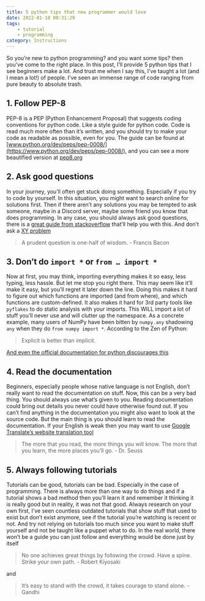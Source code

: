 ```yaml
---
title: 5 python tips that new programmer would love
date: 2022-01-10 00:31:29
tags:
    - tutorial
    - programming
category: Instructions
---
```


So you’re new to python programming? and you want some tips? then you’ve come to the right place. In this post, I’ll provide 5 python tips that I see beginners make a lot. And trust me when I say this, I’ve taught a lot (and I mean a lot!) of people. I’ve seen an immense range of code ranging from pure beauty to absolute trash.

<!-- more -->

## 1. Follow PEP-8

PEP-8 is a PEP (Python Enhancement Proposal) that suggests coding conventions for python code. Like a style guide for python code. Code is read much more often than it’s written, and you should try to make your code as readable as possible, even for you. The guide can be found at [www.python.org/dev/peps/pep-0008/](https://www.python.org/dev/peps/pep-0008/), and you can see a more beautified version at [pep8.org](https://pep8.org/)

## 2. Ask good questions

In your journey, you’ll often get stuck doing something. Especially if you try to code by yourself. In this situation, you might want to search online for solutions first. Then if there aren’t any solutions you may be tempted to ask someone, maybe in a Discord server, maybe some friend you know that does programming. In any case, you should always ask good questions, there is a [great guide from stackoverflow](https://stackoverflow.com/help/how-to-ask) that’ll help you with this. And don’t ask a [XY problem](https://xyproblem.info/)

> A prudent question is one-half of wisdom.
> \- Francis Bacon

## 3. Don’t do `import *` or `from … import *`

Now at first, you may think, importing everything makes it so easy, less typing, less hassle. But let me stop you right there. This may seem like it’ll make it easy, but you’ll regret it later down the line. Doing this makes it hard to figure out which functions are imported (and from where), and which functions are custom-defined. It also makes it hard for 3rd party tools like `pyflakes` to do static analysis with your imports. This WILL import a lot of stuff you’ll never use and will clutter up the namespace. As a concrete example, many users of NumPy have been bitten by `numpy.any` shadowing `any` when they do `from numpy import *`. According to the Zen of Python:

> Explicit is better than implicit.

[And even the official documentation for python discourages this](https://docs.python.org/3/tutorial/modules.html#:~:text=note%20that%20in%20general%20the%20practice%20of%20importing%20*%20from%20a%20module%20or%20package%20is%20frowned%20upon%2C%20since%20it%20often%20causes%20poorly%20readable%20code.%20however%2C%20it%20is%20okay%20to%20use%20it%20to%20save%20typing%20in%20interactive%20sessions.)

## 4. Read the documentation

Beginners, especially people whose native language is not English, don’t really want to read the documentation on stuff. Now, this can be a very bad thing. You should always use what’s given to you. Reading documentation could bring out details you never could have otherwise found out. If you can’t find anything in the documentation you might also want to look at the source code. But the main thing is you should learn to read the documentation. If your English is weak then you may want to use [Google Translate’s website translation tool](https://support.google.com/translate/answer/2534559)

> The more that you read, the more things you will know. The more that you learn, the more places you’ll go.
> \- Dr. Seuss

## 5. Always following tutorials

Tutorials can be good, tutorials can be bad. Especially in the case of programming. There is always more than one way to do things and if a tutorial shows a bad method then you’ll learn it and remember it thinking it is really good but in reality, it was not that good. Always research on your own first, I’ve seen countless outdated tutorials that show stuff that used to exist but don’t exist anymore, see if the tutorial you’re watching is recent or not. And try not relying on tutorials too much since you want to make stuff yourself and not be taught like a puppet what to do. In the real world, there won’t be a guide you can just follow and everything would be done just by itself

> No one achieves great things by following the crowd. Have a spine. Strike your own path.
> \- Robert Kiyosaki

and

> It’s easy to stand with the crowd, it takes courage to stand alone.
> \- Gandhi